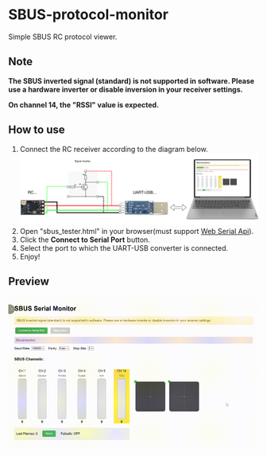 # SBUS-protocol-monitor
Simple SBUS RC protocol viewer.

## Note

**The SBUS inverted signal (standard) is not supported in software. Please use a hardware inverter or disable inversion in your receiver settings.**  

**On channel 14, the "RSSI" value is expected.**

## How to use

1. Connect the RC receiver according to the diagram below.
![scheme.svg](./doc/scheme.svg "scheme.svg")
2. Open "sbus_tester.html" in your browser(must support [Web Serial Api](https://developer.mozilla.org/en-US/docs/Web/API/Web_Serial_API#browser_compatibility)).
3. Click the **Connect to Serial Port** button.
4. Select the port to which the UART-USB converter is connected.
5. Enjoy!

## Preview
![preview.gif](./doc/preview.gif "preview.gif") 
